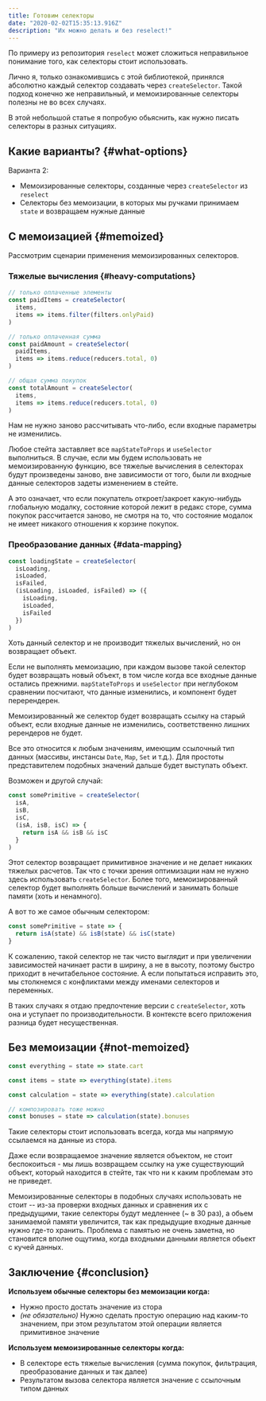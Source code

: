 ```yaml
---
title: Готовим селекторы
date: "2020-02-02T15:35:13.916Z"
description: "Их можно делать и без reselect!"
---
```


По примеру из репозитория `reselect` может сложиться неправильное понимание того, как селекторы стоит использовать.

Лично я, только ознакомившись с этой библиотекой, принялся абсолютно каждый селектор создавать через `createSelector`. Такой подход конечно же неправильный, и мемоизированные селекторы полезны не во всех случаях.

В этой небольшой статье я попробую обьяснить, как нужно писать селекторы в разных ситуациях.

## Какие варианты? {#what-options}

Варианта 2:

- Мемоизированные селекторы, созданные через `createSelector` из `reselect`
- Селекторы без мемоизации, в которых мы ручками принимаем `state` и возвращаем нужные данные

## С мемоизацией {#memoized}

Рассмотрим сценарии применения мемоизированных селекторов.

### Тяжелые вычисления {#heavy-computations}

```js
// только оплаченные элементы
const paidItems = createSelector(
  items,
  items => items.filter(filters.onlyPaid)
)

// только оплаченная сумма
const paidAmount = createSelector(
  paidItems,
  items => items.reduce(reducers.total, 0)
)

// общая сумма покупок
const totalAmount = createSelector(
  items,
  items => items.reduce(reducers.total, 0)
)
```

Нам не нужно заново рассчитывать что-либо, если входные параметры не изменились.
  
Любое стейта заставляет все `mapStateToProps` и `useSelector` выполниться. В случае, если мы будем использовать не мемоизированную функцию, все тяжелые вычисления в селекторах будут произведены заново, вне зависимости от того, были ли входные данные селекторов задеты изменением в стейте.

А это означает, что если покупатель откроет/закроет какую-нибудь глобальную модалку, состояние которой лежит в редакс сторе, сумма покупок рассчитается заново, не смотря на то, что состояние модалок не имеет никакого отношения к корзине покупок.

### Преобразование данных {#data-mapping}

```js
const loadingState = createSelector(
  isLoading,
  isLoaded,
  isFailed,
  (isLoading, isLoaded, isFailed) => ({
    isLoading,
    isLoaded,
    isFailed
  })
)
```

Хоть данный селектор и не производит тяжелых вычислений, но он возвращает объект.

Если не выполнять мемоизацию, при каждом вызове такой селектор будет возвращать новый объект, в том числе когда все входные данные остались прежними. `mapStateToProps` и `useSelector` при неглубоком сравнении посчитают, что данные изменились, и компонент будет перерендерен.

Мемоизированный же селектор будет возвращать ссылку на старый объект, если входные данные не изменились, соответственно лишних ререндеров не будет.

Все это относится к любым значениям, имеющим ссылочный тип данных (массивы, инстансы `Date`, `Map`, `Set` и т.д.). Для простоты представителем подобных значений дальше будет выступать объект.

Возможен и другой случай:

```js
const somePrimitive = createSelector(
  isA,
  isB,
  isC,
  (isA, isB, isC) => {
    return isA && isB && isC
  }
)
```

Этот селектор возвращает примитивное значение и не делает никаких тяжелых расчетов. Так что с точки зрения оптимизации нам не нужно здесь использовать `createSelector`. Более того, мемоизированный селектор будет выполнять больше вычислений и занимать больше памяти (хоть и ненамного).

А вот то же самое обычным селектором:

```js
const somePrimitive = state => {
  return isA(state) && isB(state) && isC(state)
}
```

К сожалению, такой селектор не так чисто выглядит и при увеличении зависимостей начинает расти в ширину, а не в высоту, поэтому быстро приходит в нечитабельное состояние. А если попытаться исправить это, мы столкнемся с конфликтами между именами селекторов и переменных.

В таких случаях я отдаю предпочтение версии c `createSelector`, хоть она и уступает по производительности. В контексте всего приложения разница будет несущественная.

## Без мемоизации {#not-memoized}

```js
const everything = state => state.cart

const items = state => everything(state).items

const calculation = state => everything(state).calculation

// композировать тоже можно
const bonuses = state => calculation(state).bonuses
```

Такие селекторы стоит использовать всегда, когда мы напрямую ссылаемся на данные из стора.

Даже если возвращаемое значение является объектом, не стоит беспокоиться - мы лишь возвращаем ссылку на уже существующий объект, который находится в стейте, так что ни к каким проблемам это не приведет.

Мемоизированные селекторы в подобных случаях использовать не стоит -- из-за проверки входных данных и сравнения их с предыдущими, такие селекторы будут медленнее (~ в 30 раз), а обьем занимаемой памяти увеличится, так как предыдущие входные данные нужно где-то хранить. Проблема с памятью не очень заметна, но становится вполне ощутима, когда входными данными является обьект с кучей данных.

## Заключение {#conclusion}

**Используем обычные селекторы без мемоизации когда:**

- Нужно просто достать значение из стора
- *(не обязательно)* Нужно сделать простую операцию над каким-то значением, при этом результатом этой операции является примитивное значение

**Используем мемоизированные селекторы когда:**

- В селекторе есть тяжелые вычисления (сумма покупок, фильтрация, преобразование данных и так далее)
- Результатом вызова селектора является значение с ссылочным типом данных